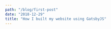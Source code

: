 ```yaml
---
path: "/blog/first-post"
date: "2018-12-29"
title: "How I built my website using GatsbyJS"
---
```


